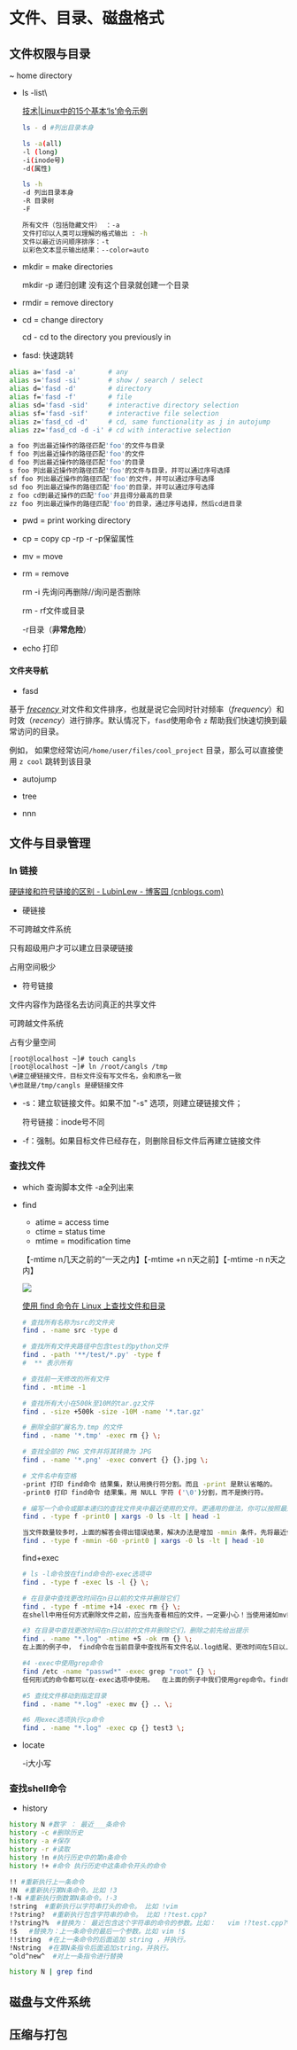 # 文件、目录、磁盘格式


## 文件权限与目录

~ home directory

- ls  -list\

  [技术|Linux中的15个基本‘ls’命令示例](https://linux.cn/article-5109-1.html)

  ```bash
  ls - d #列出目录本身  
  
  ls -a(all)
  -l (long)			
  -i(inode号)  
  -d(属性) 
  
  ls -h
  -d 列出目录本身
  -R 目录树
  -F
  
  所有文件（包括隐藏文件） ：-a
  文件打印以人类可以理解的格式输出 : -h
  文件以最近访问顺序排序：-t
  以彩色文本显示输出结果：--color=auto
  ```

- mkdir = make directories

  mkdir -p 递归创建 没有这个目录就创建一个目录

- rmdir = remove directory

- cd = change directory

  cd - cd to the directory you previously in

- fasd: 快速跳转

```bash
alias a='fasd -a'        # any
alias s='fasd -si'       # show / search / select
alias d='fasd -d'        # directory
alias f='fasd -f'        # file
alias sd='fasd -sid'     # interactive directory selection
alias sf='fasd -sif'     # interactive file selection
alias z='fasd_cd -d'     # cd, same functionality as j in autojump
alias zz='fasd_cd -d -i' # cd with interactive selection

a foo 列出最近操作的路径匹配'foo'的文件与目录
f foo 列出最近操作的路径匹配'foo'的文件
d foo 列出最近操作的路径匹配'foo'的目录
s foo 列出最近操作的路径匹配'foo'的文件与目录，并可以通过序号选择
sf foo 列出最近操作的路径匹配'foo'的文件，并可以通过序号选择
sd foo 列出最近操作的路径匹配'foo'的目录，并可以通过序号选择
z foo cd到最近操作的匹配'foo'并且得分最高的目录
zz foo 列出最近操作的路径匹配'foo'的目录，通过序号选择，然后cd进目录
```

- pwd = print working directory

- cp = copy       cp -rp -r -p保留属性

- mv = move

- rm = remove    

  rm -i 先询问再删除//询问是否删除

  rm - rf文件或目录 

  -r目录（**非常危险**）

- echo 打印



#### 文件夹导航

- fasd

 基于 [*frecency* ](https://developer.mozilla.org/en-US/docs/Mozilla/Tech/Places/Frecency_algorithm)对文件和文件排序，也就是说它会同时针对频率（*frequency*）和时效（*recency*）进行排序。默认情况下，`fasd`使用命令 `z` 帮助我们快速切换到最常访问的目录。

例如， 如果您经常访问`/home/user/files/cool_project` 目录，那么可以直接使用 `z cool` 跳转到该目录

- autojump

- tree

- nnn

  



## 文件与目录管理


### ln 链接

[硬链接和符号链接的区别 - LubinLew - 博客园 (cnblogs.com)](https://www.cnblogs.com/LubinLew/p/LinuxFileLink.html)

- 硬链接

不可跨越文件系统

只有超级用户才可以建立目录硬链接

占用空间极少

- 符号链接

文件内容作为路径名去访问真正的共享文件

可跨越文件系统

占有少量空间

```linux
[root@localhost ~]# touch cangls
[root@localhost ~]# ln /root/cangls /tmp
\#建立硬链接文件，目标文件没有写文件名，会和原名一致
\#也就是/tmp/cangls 是硬链接文件
```

- -s：建立软链接文件。如果不加 "-s" 选项，则建立硬链接文件；

  符号链接：inode号不同

- -f：强制。如果目标文件已经存在，则删除目标文件后再建立链接文件

### 查找文件

- which 查询脚本文件 -a全列出来

- find   

  - atime = access time    
  - ctime = status time  
  - mtime = modification time

  【-mtime n几天之前的“一天之内】【-mtime +n n天之前】【-mtime -n n天之内】

  ![](https://philfan-pic.oss-cn-beijing.aliyuncs.com/web_pic/Tools__Environment__Linux__assets__01-File.assets__0ca63c3736084f4f9d35a949f33413d0.webp)

  [使用 find 命令在 Linux 上查找文件和目录](https://linux.cn/article-14071-1.html)

  ```bash
  # 查找所有名称为src的文件夹
  find . -name src -type d
  
  # 查找所有文件夹路径中包含test的python文件
  find . -path '**/test/*.py' -type f
  #  ** 表示所有
  
  # 查找前一天修改的所有文件
  find . -mtime -1
  
  # 查找所有大小在500k至10M的tar.gz文件
  find . -size +500k -size -10M -name '*.tar.gz'
  
  # 删除全部扩展名为.tmp 的文件
  find . -name '*.tmp' -exec rm {} \;
  
  # 查找全部的 PNG 文件并将其转换为 JPG
  find . -name '*.png' -exec convert {} {}.jpg \;
  
  # 文件名中有空格
  -print 打印 find命令 结果集，默认用换行符分割。而且 -print 是默认省略的。
  -print0 打印 find命令 结果集，用 NULL 字符 ('\0')分割，而不是换行符。 
  
  # 编写一个命令或脚本递归的查找文件夹中最近使用的文件。更通用的做法，你可以按照最近的使用时间列出文件吗？
  find . -type f -print0 | xargs -0 ls -lt | head -1
  
  当文件数量较多时，上面的解答会得出错误结果，解决办法是增加 -mmin 条件，先将最近修改的文件进行初步筛选再交给ls进行排序显示
  find . -type f -mmin -60 -print0 | xargs -0 ls -lt | head -10
  ```

  find+exec

  ```bash
  # ls -l命令放在find命令的-exec选项中 
  find . -type f -exec ls -l {} \;
  
  # 在目录中查找更改时间在n日以前的文件并删除它们
  find . -type f -mtime +14 -exec rm {} \;
  在shell中用任何方式删除文件之前，应当先查看相应的文件，一定要小心！当使用诸如mv或rm命令时，可以使用-exec选项的安全模式。它将在对每个匹配到的文件进行操作之前提示你。 
  
  #3 在目录中查找更改时间在n日以前的文件并删除它们，删除之前先给出提示
  find . -name "*.log" -mtime +5 -ok rm {} \;
  在上面的例子中， find命令在当前目录中查找所有文件名以.log结尾、更改时间在5日以上的文件，并删除它们，只不过在删除之前先给出提示。 按y键删除文件，按n键不删除。 
  
  #4 -exec中使用grep命令
  find /etc -name "passwd*" -exec grep "root" {} \;
  任何形式的命令都可以在-exec选项中使用。  在上面的例子中我们使用grep命令。find命令首先匹配所有文件名为“ passwd*”的文件，例如passwd、passwd.old、passwd.bak，然后执行grep命令看看在这些文件中是否存在一个root用户。
  
  #5 查找文件移动到指定目录
  find . -name "*.log" -exec mv {} .. \;
  
  #6 用exec选项执行cp命令  
  find . -name "*.log" -exec cp {} test3 \;
  ```

- locate 

  -i大小写 


### 查找shell命令

- history

```BASH
history N #数字 ： 最近___条命令
history -c #删除历史
history -a #保存
history -r #读取
history !n #执行历史中的第n条命令
history !+ #命令 执行历史中这条命令开头的命令

!! #重新执行上一条命令
!N  #重新执行第N条命令。比如 !3
!-N #重新执行倒数第N条命令。!-3
!string  #重新执行以字符串打头的命令。 比如 !vim
!?string?  #重新执行包含字符串的命令。 比如 !?test.cpp?
!?string?%  #替换为： 最近包含这个字符串的命令的参数。比如：   vim !?test.cpp?%
!$   #替换为：上一条命令的最后一个参数。比如 vim !$
!!string  #在上一条命令的后面追加 string ，并执行。
!Nstring  #在第N条指令后面追加string，并执行。
^old^new^  #对上一条指令进行替换
```

```bash
history N | grep find

```

## 磁盘与文件系统

## 压缩与打包


